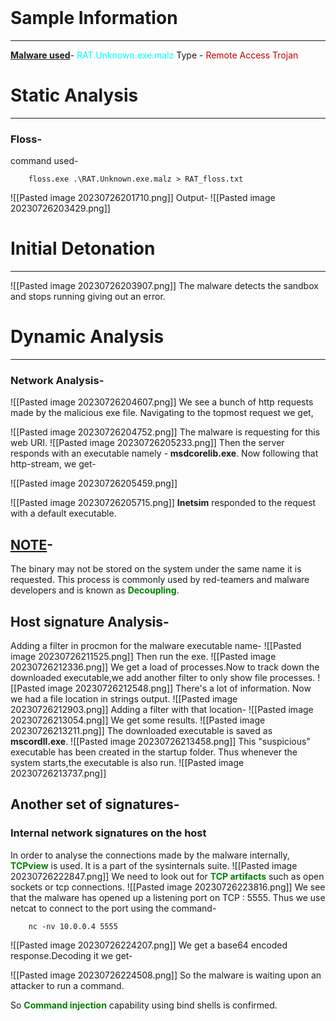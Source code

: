 <br>

# Sample Information
------
<b><u>Malware used</b></u>- <font color =Cyan> RAT.Unknown.exe.malz </font>
Type - <span style="color:#c00000">Remote Access Trojan</span>
<br>

# Static Analysis
------
### Floss-
command used-

		floss.exe .\RAT.Unknown.exe.malz > RAT_floss.txt

![[Pasted image 20230726201710.png]]
Output-
![[Pasted image 20230726203429.png]]
<br>

# Initial Detonation
------
![[Pasted image 20230726203907.png]]
The malware detects the sandbox and stops running giving out an error.
<br>

# Dynamic Analysis
------
### Network Analysis-

![[Pasted image 20230726204607.png]]
We see a bunch of http requests made by the malicious exe file. Navigating to the topmost request we get,

![[Pasted image 20230726204752.png]]
The malware is requesting for this web URI.
![[Pasted image 20230726205233.png]]
Then the server responds with an executable namely - <b>msdcorelib.exe</b>.
Now following that http-stream, we get-

![[Pasted image 20230726205459.png]]

![[Pasted image 20230726205715.png]]
<b>Inetsim</b> responded to the request with a default executable. 
<h2><b><u>NOTE</u>-</b></h2>
The binary may not be stored on the system under the same name it is requested. This process is commonly used by red-teamers and malware developers and is known as <font color=green><b>Decoupling</b></font>.
<br>

## Host signature Analysis-

Adding a filter in procmon for the malware executable name-
![[Pasted image 20230726211525.png]]
Then run the exe.
![[Pasted image 20230726212336.png]]
We get a load of processes.Now to track down the downloaded executable,we add another filter to only show file processes.
![[Pasted image 20230726212548.png]]
There's a lot of information. Now we had a file location in strings output.
![[Pasted image 20230726212903.png]]
Adding a filter with that location-
![[Pasted image 20230726213054.png]]
We get some results.
![[Pasted image 20230726213211.png]]
The downloaded executable is saved as <b>mscordll.exe</b>.
![[Pasted image 20230726213458.png]]
This "suspicious" executable has been created in the startup folder. Thus whenever the system starts,the executable is also run.
![[Pasted image 20230726213737.png]]
<br>

## Another set of signatures-

### Internal network signatures on the host

In order to analyse the connections made by the malware internally, <font color=green><b>TCPview</b></font> is used. It is a part of the sysinternals suite.
![[Pasted image 20230726222847.png]]
We need to look out for <font color=green><b>TCP artifacts</b></font> such as open sockets or tcp connections.
![[Pasted image 20230726223816.png]]
We see that the malware has opened up a listening port on TCP : 5555.
Thus we use netcat to connect to the port using the command-

		nc -nv 10.0.0.4 5555

![[Pasted image 20230726224207.png]]
We get a base64 encoded response.Decoding it we get-

![[Pasted image 20230726224508.png]]
So the malware is waiting upon an attacker to run a command.

So <font color=green><b>Command injection</b></font> capability using bind shells is confirmed.